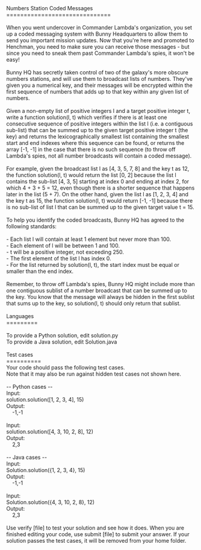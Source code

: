 <div role="alert"><div style="width: 100%;">Numbers Station Coded Messages<br>==============================<br><br><span style="white-space: pre-wrap">When you went undercover in Commander Lambda's organization, you set up a coded messaging system with Bunny Headquarters to allow them to send you important mission updates. Now that you're here and promoted to Henchman, you need to make sure you can receive those messages - but since you need to sneak them past Commander Lambda's spies, it won't be easy!<br><br>Bunny HQ has secretly taken control of two of the galaxy's more obscure numbers stations, and will use them to broadcast lists of numbers. They've given you a numerical key, and their messages will be encrypted within the first sequence of numbers that adds up to that key within any given list of numbers. <br><br>Given a non-empty list of positive integers l and a target positive integer t, write a function solution(l, t) which verifies if there is at least one consecutive sequence of positive integers within the list l (i.e. a contiguous sub-list) that can be summed up to the given target positive integer t (the key) and returns the lexicographically smallest list containing the smallest start and end indexes where this sequence can be found, or returns the array [-1, -1] in the case that there is no such sequence (to throw off Lambda's spies, not all number broadcasts will contain a coded message).<br><br>For example, given the broadcast list l as [4, 3, 5, 7, 8] and the key t as 12, the function solution(l, t) would return the list [0, 2] because the list l contains the sub-list [4, 3, 5] starting at index 0 and ending at index 2, for which 4 + 3 + 5 = 12, even though there is a shorter sequence that happens later in the list (5 + 7). On the other hand, given the list l as [1, 2, 3, 4] and the key t as 15, the function solution(l, t) would return [-1, -1] because there is no sub-list of list l that can be summed up to the given target value t = 15.<br><br>To help you identify the coded broadcasts, Bunny HQ has agreed to the following standards: <br><br>- Each list l will contain at least 1 element but never more than 100.<br>- Each element of l will be between 1 and 100.<br>- t will be a positive integer, not exceeding 250.<br>- The first element of the list l has index 0. <br>- For the list returned by solution(l, t), the start index must be equal or smaller than the end index. <br><br>Remember, to throw off Lambda's spies, Bunny HQ might include more than one contiguous sublist of a number broadcast that can be summed up to the key. You know that the message will always be hidden in the first sublist that sums up to the key, so solution(l, t) should only return that sublist.</span><br><br>Languages<br>=========<br><br>To provide a Python solution, edit <span class="term-yellow">solution.py</span><br>To provide a Java solution, edit <span class="term-yellow">Solution.java</span><br><br>Test cases<br>==========<br>Your code should pass the following test cases.<br>Note that it may also be run against hidden test cases not shown here.<br><br>-- Python cases -- <br>Input:<br>solution.solution([1, 2, 3, 4], 15)<br>Output:<br>&nbsp;&nbsp;&nbsp;&nbsp;-1,-1<br><br>Input:<br>solution.solution([4, 3, 10, 2, 8], 12)<br>Output:<br>&nbsp;&nbsp;&nbsp;&nbsp;2,3<br><br>-- Java cases -- <br>Input:<br>Solution.solution({1, 2, 3, 4}, 15)<br>Output:<br>&nbsp;&nbsp;&nbsp;&nbsp;-1,-1<br><br>Input:<br>Solution.solution({4, 3, 10, 2, 8}, 12)<br>Output:<br>&nbsp;&nbsp;&nbsp;&nbsp;2,3<br><br>Use <span class="term-yellow">verify [file]</span> to test your solution and see how it does. When you are finished editing your code, use <span class="term-yellow">submit [file]</span> to submit your answer. If your solution passes the test cases, it will be removed from your home folder.</div></div>